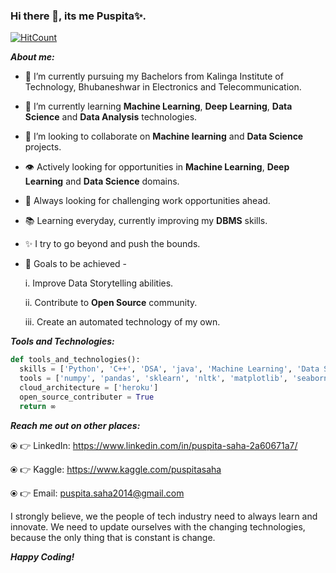 ### Hi there 👋, its me Puspita✨.

[![HitCount](http://hits.dwyl.com/Puspita-111/Puspita-111.svg)](http://hits.dwyl.com/Puspita-111/Puspita-111)

***About me:***
- 🔭 I’m currently pursuing my Bachelors from Kalinga Institute of Technology, Bhubaneshwar in Electronics and Telecommunication.
- 🌱 I’m currently learning **Machine Learning**, **Deep Learning**, **Data Science** and **Data Analysis** technologies.
- 🤝 I’m looking to collaborate on **Machine learning** and **Data Science** projects.
- 👁️ Actively looking for opportunities in **Machine Learning**, **Deep Learning** and **Data Science** domains.
- 🌋 Always looking for challenging work opportunities ahead.
- 📚 Learning everyday, currently improving my **DBMS** skills.
- ✨ I try to go beyond and push the bounds.
- 🎯 Goals to be achieved - 

     i. Improve Data Storytelling abilities.
     
     ii. Contribute to **Open Source** community.
     
     iii. Create an automated technology of my own.
     
     
     
***Tools and Technologies:***     
     
```python
def tools_and_technologies():
  skills = ['Python', 'C++', 'DSA', 'java', 'Machine Learning', 'Data Science', 'Deep learning', 'SQL']
  tools = ['numpy', 'pandas', 'sklearn', 'nltk', 'matplotlib', 'seaborn', 'keras', 'tensorflow', 'MS Excel', 'flask']
  cloud_architecture = ['heroku']
  open_source_contributer = True
  return ∞ 
```  
     

***Reach me out on other places:***

⦿ 👉 LinkedIn: https://www.linkedin.com/in/puspita-saha-2a60671a7/

⦿ 👉 Kaggle:  https://www.kaggle.com/puspitasaha

⦿ 👉 Email: puspita.saha2014@gmail.com

I strongly believe, we the people of tech industry need to always learn and innovate. We need to update ourselves with the changing technologies, because the only thing that is constant is change. 

***Happy Coding!***



